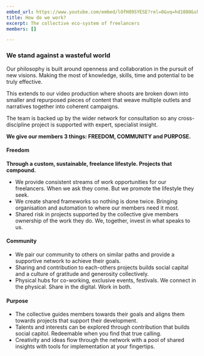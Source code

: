 ```yaml
---
embed_url: https://www.youtube.com/embed/lOfH89SYESE?rel=0&vq=hd1080&showinfo=0&autoplay=1
title: How do we work?
excerpt: The collective eco-system of freelancers
members: []

---
```

### We stand against a wasteful world

Our philosophy is built around openness and collaboration in the pursuit of new visions. Making the most of knowledge, skills, time and potential to be truly effective.

This extends to our video production where shoots are broken down into smaller and repurposed pieces of content that weave multiple outlets and narratives together into coherent campaigns.

The team is backed up by the wider network for consultation so any cross-discipline project is supported with expert, specialist insight.

**We give our members 3 things: FREEDOM, COMMUNITY and PURPOSE.**

#### Freedom

**Through a custom, sustainable, freelance lifestyle. Projects that compound.**

* We provide consistent streams of work opportunities for our freelancers. When we ask they come. But we promote the lifestyle they seek.
* We create shared frameworks so nothing is done twice.  Bringing organisation and automation to where our members need it most.
* Shared risk in projects supported by the collective give members ownership of the work they do. We, together, invest in what speaks to us.

#### Community

* We pair our community to others on similar paths and provide a supportive network to achieve their goals.
* Sharing and contribution to each-others projects builds social capital and a culture of gratitude and generosity collectively.
* Physical hubs for co-working, exclusive events, festivals. We connect in the physical. Share in the digital. Work in both.

#### Purpose

* The collective guides members towards their goals and aligns them towards projects that support their development.
* Talents and interests can be explored through contribution that builds social capitol. Redeemable when you find that true calling.
* Creativity and ideas flow through the network with a pool of shared insights with tools for implementation at your fingertips.